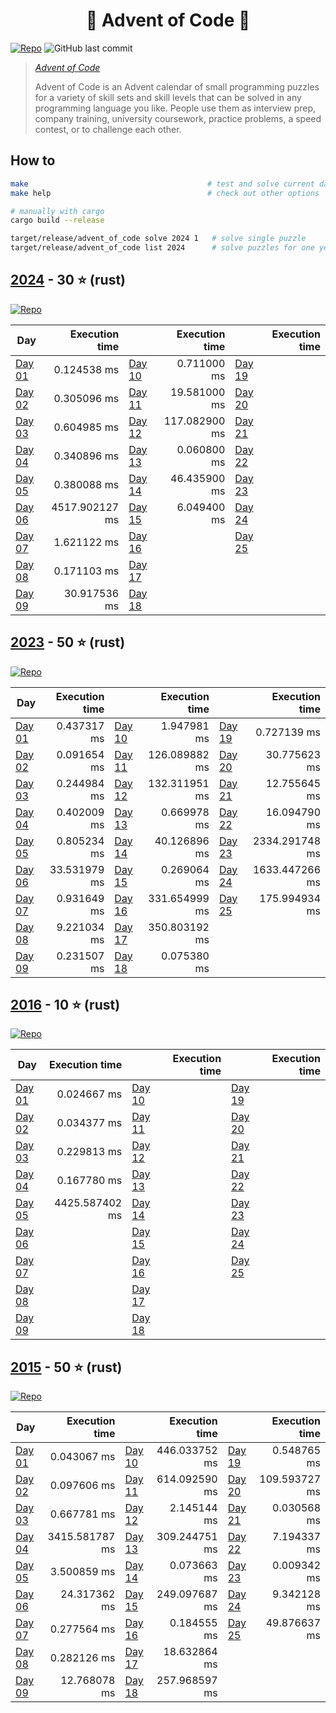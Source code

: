 <h1 align="center">
  🎄 Advent of Code 🎄
</h1>

[![Repo](https://github.com/tonigineer/advent-of-code/actions/workflows/repo.yml/badge.svg)](https://github.com/tonigineer/advent-of-code/actions/workflows/repo.yml) ![GitHub last commit](https://img.shields.io/github/last-commit/tonigineer/advent-of-code)

> <cite> [Advent of Code](https://adventofcode.com/) 
>
> Advent of Code is an Advent calendar of small programming puzzles for a variety of skill sets and skill levels that can be solved in any programming language you like. People use them as interview prep, company training, university coursework, practice problems, a speed contest, or to challenge each other.</cite>

## How to

```bash
make                                        # test and solve current day
make help                                   # check out other options

# manually with cargo
cargo build --release

target/release/advent_of_code solve 2024 1   # solve single puzzle
target/release/advent_of_code list 2024      # solve puzzles for one year
```

## [2024](https://adventofcode.com/2024) - 30 ⭐ (rust)

[![Repo](https://github.com/tonigineer/advent-of-code/actions/workflows/aoc_2024.yml/badge.svg)](https://github.com/tonigineer/advent-of-code/actions/workflows/aoc_2024.yml)

Day  | Execution time | | Execution time | | Execution time
--- | ---: | --- | ---: | --- | ---:
[Day 01](aoc_2024/src/day_01.rs) |    0.124538 ms | [Day 10](aoc_2024/src/day_10.rs) |   0.711000 ms | [Day 19](aoc_2024/src/day_19.rs) |
[Day 02](aoc_2024/src/day_02.rs) |    0.305096 ms | [Day 11](aoc_2024/src/day_11.rs) |  19.581000 ms | [Day 20](aoc_2024/src/day_20.rs) |
[Day 03](aoc_2024/src/day_03.rs) |    0.604985 ms | [Day 12](aoc_2024/src/day_12.rs) | 117.082900 ms | [Day 21](aoc_2024/src/day_21.rs) |
[Day 04](aoc_2024/src/day_04.rs) |    0.340896 ms | [Day 13](aoc_2024/src/day_13.rs) |   0.060800 ms | [Day 22](aoc_2024/src/day_22.rs) |
[Day 05](aoc_2024/src/day_05.rs) |    0.380088 ms | [Day 14](aoc_2024/src/day_14.rs) |  46.435900 ms | [Day 23](aoc_2024/src/day_23.rs) |
[Day 06](aoc_2024/src/day_06.rs) | 4517.902127 ms | [Day 15](aoc_2024/src/day_15.rs) |   6.049400 ms | [Day 24](aoc_2024/src/day_24.rs) |
[Day 07](aoc_2024/src/day_07.rs) |    1.621122 ms | [Day 16](aoc_2024/src/day_16.rs) |               | [Day 25](aoc_2024/src/day_25.rs) |
[Day 08](aoc_2024/src/day_08.rs) |    0.171103 ms | [Day 17](aoc_2024/src/day_17.rs) |
[Day 09](aoc_2024/src/day_09.rs) |   30.917536 ms | [Day 18](aoc_2024/src/day_18.rs) |

## [2023](https://adventofcode.com/2023) - 50 ⭐ (rust)

[![Repo](https://github.com/tonigineer/advent-of-code/actions/workflows/aoc_2023.yml/badge.svg)](https://github.com/tonigineer/advent-of-code/actions/workflows/aoc_2023.yml)

Day  | Execution time | | Execution time | | Execution time
--- | ---: | --- | ---: | --- | ---:
[Day 01](aoc_2023/src/day_01.rs) | 0.437317 ms  | [Day 10](aoc_2023/src/day_10.rs) | 1.947981 ms | [Day 19](aoc_2023/src/day_19.rs) | 0.727139 ms
[Day 02](aoc_2023/src/day_02.rs) | 0.091654 ms  | [Day 11](aoc_2023/src/day_11.rs) | 126.089882 ms | [Day 20](aoc_2023/src/day_20.rs) |  30.775623 ms
[Day 03](aoc_2023/src/day_03.rs) | 0.244984 ms  | [Day 12](aoc_2023/src/day_12.rs) | 132.311951 ms | [Day 21](aoc_2023/src/day_21.rs) |  12.755645 ms
[Day 04](aoc_2023/src/day_04.rs) | 0.402009 ms  | [Day 13](aoc_2023/src/day_13.rs) | 0.669978 ms | [Day 22](aoc_2023/src/day_22.rs) |  16.094790 ms
[Day 05](aoc_2023/src/day_05.rs) | 0.805234 ms  | [Day 14](aoc_2023/src/day_14.rs) | 40.126896 ms | [Day 23](aoc_2023/src/day_23.rs) |  2334.291748 ms
[Day 06](aoc_2023/src/day_06.rs) | 33.531979 ms | [Day 15](aoc_2023/src/day_15.rs) | 0.269064 ms | [Day 24](aoc_2023/src/day_24.rs) |  1633.447266 ms
[Day 07](aoc_2023/src/day_07.rs) | 0.931649 ms  | [Day 16](aoc_2023/src/day_16.rs) | 331.654999 ms | [Day 25](aoc_2023/src/day_25.rs) |  175.994934 ms
[Day 08](aoc_2023/src/day_08.rs) | 9.221034 ms  | [Day 17](aoc_2023/src/day_17.rs) | 350.803192 ms
[Day 09](aoc_2023/src/day_09.rs) | 0.231507 ms  | [Day 18](aoc_2023/src/day_18.rs) | 0.075380 ms

## [2016](https://adventofcode.com/2016) - 10 ⭐ (rust)

[![Repo](https://github.com/tonigineer/advent-of-code/actions/workflows/aoc_2016.yml/badge.svg)](https://github.com/tonigineer/advent-of-code/actions/workflows/aoc_2016.yml)

Day  | Execution time | | Execution time | | Execution time
--- | ---: | --- | ---: | --- | ---:
[Day 01](aoc_2016/src/day_01.rs) | 0.024667 ms  | [Day 10](aoc_2016/src/day_10.rs) |  | [Day 19](aoc_2016/src/day_19.rs) |  
[Day 02](aoc_2016/src/day_02.rs) | 0.034377 ms  | [Day 11](aoc_2016/src/day_11.rs) |  | [Day 20](aoc_2016/src/day_20.rs) |  
[Day 03](aoc_2016/src/day_03.rs) | 0.229813 ms  | [Day 12](aoc_2016/src/day_12.rs) |  | [Day 21](aoc_2016/src/day_21.rs) |  
[Day 04](aoc_2016/src/day_04.rs) | 0.167780 ms  | [Day 13](aoc_2016/src/day_13.rs) |  | [Day 22](aoc_2016/src/day_22.rs) |  
[Day 05](aoc_2016/src/day_05.rs) | 4425.587402 ms  | [Day 14](aoc_2016/src/day_14.rs) |  | [Day 23](aoc_2016/src/day_23.rs) |  
[Day 06](aoc_2016/src/day_06.rs) |  | [Day 15](aoc_2016/src/day_15.rs) |  | [Day 24](aoc_2016/src/day_24.rs) |  
[Day 07](aoc_2016/src/day_07.rs) |  | [Day 16](aoc_2016/src/day_16.rs) |  | [Day 25](aoc_2016/src/day_25.rs) |  
[Day 08](aoc_2016/src/day_08.rs) |  | [Day 17](aoc_2016/src/day_17.rs) | 
[Day 09](aoc_2016/src/day_09.rs) |  | [Day 18](aoc_2016/src/day_18.rs) | 

## [2015](https://adventofcode.com/2015) - 50 ⭐ (rust)

[![Repo](https://github.com/tonigineer/advent-of-code/actions/workflows/aoc_2015.yml/badge.svg)](https://github.com/tonigineer/advent-of-code/actions/workflows/aoc_2015.yml)

Day  | Execution time | | Execution time | | Execution time
--- | ---: | --- | ---: | --- | ---:
[Day 01](aoc_2015/src/day_01.rs) |      0.043067 ms | [Day 10](aoc_2015/src/day_10.rs) |    446.033752 ms | [Day 19](aoc_2015/src/day_19.rs) |       0.548765 ms
[Day 02](aoc_2015/src/day_02.rs) |      0.097606 ms | [Day 11](aoc_2015/src/day_11.rs) |    614.092590 ms | [Day 20](aoc_2015/src/day_20.rs) |     109.593727 ms
[Day 03](aoc_2015/src/day_03.rs) |      0.667781 ms | [Day 12](aoc_2015/src/day_12.rs) |      2.145144 ms | [Day 21](aoc_2015/src/day_21.rs) |       0.030568 ms
[Day 04](aoc_2015/src/day_04.rs) |   3415.581787 ms | [Day 13](aoc_2015/src/day_13.rs) |    309.244751 ms | [Day 22](aoc_2015/src/day_22.rs) |       7.194337 ms
[Day 05](aoc_2015/src/day_05.rs) |      3.500859 ms | [Day 14](aoc_2015/src/day_14.rs) |      0.073663 ms | [Day 23](aoc_2015/src/day_23.rs) |       0.009342 ms
[Day 06](aoc_2015/src/day_06.rs) |     24.317362 ms | [Day 15](aoc_2015/src/day_15.rs) |    249.097687 ms | [Day 24](aoc_2015/src/day_24.rs) |       9.342128 ms
[Day 07](aoc_2015/src/day_07.rs) |      0.277564 ms | [Day 16](aoc_2015/src/day_16.rs) |      0.184555 ms | [Day 25](aoc_2015/src/day_25.rs) |      49.876637 ms
[Day 08](aoc_2015/src/day_08.rs) |      0.282126 ms | [Day 17](aoc_2015/src/day_17.rs) |     18.632864 ms | 
[Day 09](aoc_2015/src/day_09.rs) |     12.768078 ms | [Day 18](aoc_2015/src/day_18.rs) |    257.968597 ms | 
